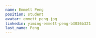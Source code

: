 ```yaml
---
name: Emmett Peng
position: student
avatar: emmett_peng.jpg
linkedin: yiming-emmett-peng-b3036b321
last_name: Peng
---
```

